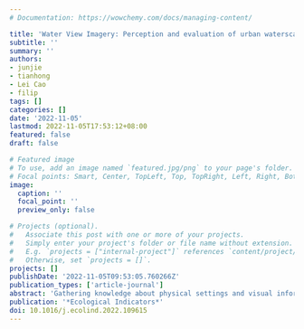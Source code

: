 ```yaml
---
# Documentation: https://wowchemy.com/docs/managing-content/

title: 'Water View Imagery: Perception and evaluation of urban waterscapes worldwide'
subtitle: ''
summary: ''
authors:
- junjie
- tianhong
- Lei Cao
- filip
tags: []
categories: []
date: '2022-11-05'
lastmod: 2022-11-05T17:53:12+08:00
featured: false
draft: false

# Featured image
# To use, add an image named `featured.jpg/png` to your page's folder.
# Focal points: Smart, Center, TopLeft, Top, TopRight, Left, Right, BottomLeft, Bottom, BottomRight.
image:
  caption: ''
  focal_point: ''
  preview_only: false

# Projects (optional).
#   Associate this post with one or more of your projects.
#   Simply enter your project's folder or file name without extension.
#   E.g. `projects = ["internal-project"]` references `content/project/deep-learning/index.md`.
#   Otherwise, set `projects = []`.
projects: []
publishDate: '2022-11-05T09:53:05.760266Z'
publication_types: ['article-journal']
abstract: 'Gathering knowledge about physical settings and visual information of places has long been of interest to a wide variety of fields as they affect the experience of observers. Previous studies have relied on on-site surveys, low-throughput methods, and limited data sources, which especially hinder analyzing waterscape features. Thus, detecting the relationships between the human perception results of large-scale urban water areas and the waterfront features at high spatial resolutions remains challenging, and worldwide studies have not been conducted. We investigate an alternative: a data-driven waterscapes evaluation approach based on computer vision (CV) to analyze water view imagery (WVI) in 16 cities around the world and measure how people perceive scenes using virtual reality (VR). We bring attention to WVI – the counterpart of street view imagery (SVI) on water bodies, which is readily available for many cities thanks to the usual SVI services, but has been entirely overlooked in research hitherto. Specifically, a deep learning model, which has been trained with 500 segmented water-level photos, was developed to analyze them, achieving the mean pixel accuracy (MPA) of 94%, which advances state of the art. These panoramic images have been assessed through a virtual experience survey in which 60 participants indicated their perceptions across multiple dimensions. Afterwards, a series of statistical analyses were conducted to determine the visual indicators that drive perceptions, and the relationship between the people’s subjective visual perceptions and objective waterscape environment as seen by machines has been established. The results take researchers and watercourse planners one step toward understanding the interactions of the perceptions and semantics of water areas globally. The large-scale dataset we produced in this research has been released openly as the first such instance of open segmented water view imagery, and it is intended to support future studies.'
publication: '*Ecological Indicators*'
doi: 10.1016/j.ecolind.2022.109615
---
```

